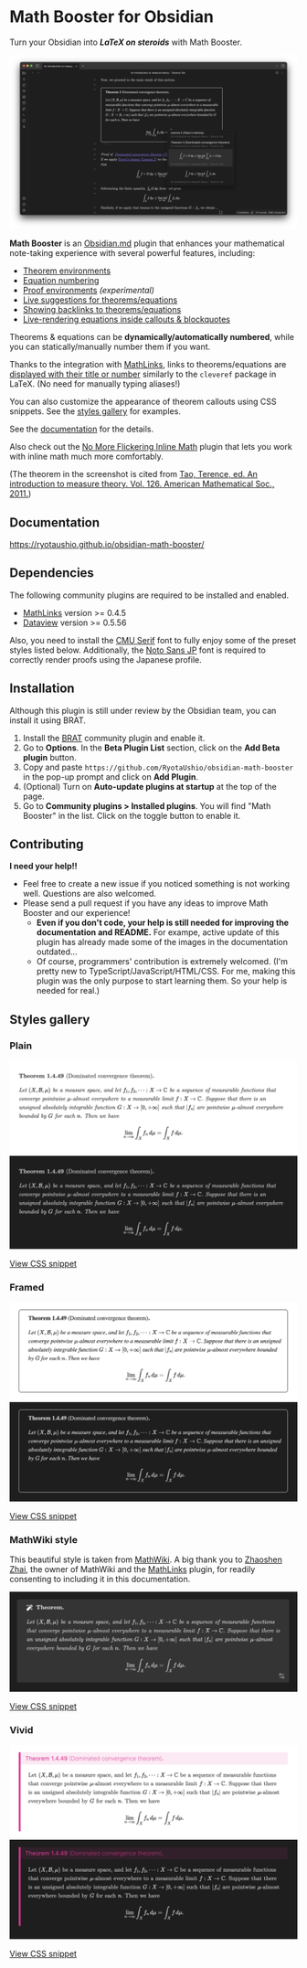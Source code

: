 # Math Booster for Obsidian

Turn your Obsidian into ***LaTeX on steroids*** with Math Booster. 

![Screenshot](docs/fig/screenshot.png)

**Math Booster** is an [Obsidian.md](https://obsidian.md/) plugin that enhances your mathematical note-taking experience with several powerful features, including:

- [Theorem environments](https://ryotaushio.github.io/obsidian-math-booster//math-callouts)
- [Equation numbering](https://ryotaushio.github.io/obsidian-math-booster//equation-number)
- [Proof environments](https://ryotaushio.github.io/obsidian-math-booster//proofs) _(experimental)_
- [Live suggestions for theorems/equations](https://ryotaushio.github.io/obsidian-math-booster//suggest)
- [Showing backlinks to theorems/equations](https://ryotaushio.github.io/obsidian-math-booster//backlinks)
- [Live-rendering equations inside callouts & blockquotes](https://ryotaushio.github.io/obsidian-math-booster//math-preview)

Theorems & equations can be **dynamically/automatically numbered**, while you can statically/manually number them if you want.

Thanks to the integration with [MathLinks](https://github.com/zhaoshenzhai/obsidian-mathlinks), links to theorems/equations are [displayed with their title or number](https://ryotaushio.github.io/obsidian-math-booster//cleveref) similarly to the `cleveref` package in LaTeX. (No need for manually typing aliases!)

You can also customize the appearance of theorem callouts using CSS snippets. See the [styles gallery](#styles-gallery) for examples.

See the [documentation](https://ryotaushio.github.io/obsidian-math-booster/) for the details.

Also check out the [No More Flickering Inline Math](https://github.com/RyotaUshio/obsidian-inline-math) plugin that lets you work with inline math much more comfortably.

(The theorem in the screenshot is cited from [Tao, Terence, ed. An introduction to measure theory. Vol. 126. American Mathematical Soc., 2011.](https://terrytao.files.wordpress.com/2012/12/gsm-126-tao5-measure-book.pdf))

## Documentation

https://ryotaushio.github.io/obsidian-math-booster/

## Dependencies

The following community plugins are required to be installed and enabled.

- [MathLinks](https://github.com/zhaoshenzhai/obsidian-mathlinks) version >= 0.4.5
- [Dataview](https://github.com/blacksmithgu/obsidian-dataview) version >= 0.5.56

Also, you need to install the [CMU Serif](https://www.cufonfonts.com/font/cmu-serif) font to fully enjoy some of the preset styles listed below. Additionally, the [Noto Sans JP](https://fonts.google.com/noto/specimen/Noto+Sans+JP) font is required to correctly render proofs using the Japanese profile.

## Installation

Although this plugin is still under review by the Obsidian team, you can install it using BRAT.

1. Install the [BRAT](obsidian://show-plugin?id=obsidian42-brat) community plugin and enable it.
2. Go to **Options**. In the **Beta Plugin List** section, click on the **Add Beta plugin** button.
3. Copy and paste `https://github.com/RyotaUshio/obsidian-math-booster` in the pop-up prompt and click on **Add Plugin**.
5. (Optional) Turn on **Auto-update plugins at startup** at the top of the page.
4. Go to **Community plugins > Installed plugins**. You will find "Math Booster" in the list. Click on the toggle button to enable it.

## Contributing

**I need your help!!**

- Feel free to create a new issue if you noticed something is not working well. Questions are also welcomed.
- Please send a pull request if you have any ideas to improve Math Booster and our experience!
  - **Even if you don't code, your help is still needed for improving the documentation and README.** For exampe, active update of this plugin has already made some of the images in the documentation outdated...
  - Of course, programmers' contribution is extremely welcomed. (I'm pretty new to TypeScript/JavaScript/HTML/CSS. For me, making this plugin was the only purpose to start learning them. So your help is needed for real.)

## Styles gallery

### Plain

![Plain light](docs/fig/plain.png)
![Plain dark](docs/fig/plain-dark.png)

[View CSS snippet](https://github.com/RyotaUshio/obsidian-math-booster/blob/master/styles/plain.css)

### Framed

![Framed](docs/fig/framed.png)
![Framed dark](docs/fig/framed-dark.png)

[View CSS snippet](https://github.com/RyotaUshio/obsidian-math-booster/blob/master/styles/framed.css)

### MathWiki style

This beautiful style is taken from [MathWiki](https://github.com/zhaoshenzhai/MathWiki). A big thank you to [Zhaoshen Zhai](https://github.com/zhaoshenzhai), the owner of MathWiki and the [MathLinks](https://github.com/zhaoshenzhai/obsidian-mathlinks) plugin, for readily consenting to including it in this documentation.


![MathWiki style](docs/fig/mathwiki.png)

[View CSS snippet](https://github.com/RyotaUshio/obsidian-math-booster/blob/master/styles/mathwiki.css)

### Vivid

![Vivid light](docs/fig/vivid-light.png)
![Vivid dark](docs/fig/vivid-dark.png)

[View CSS snippet](https://github.com/RyotaUshio/obsidian-math-booster/blob/master/styles/vivid.css)

